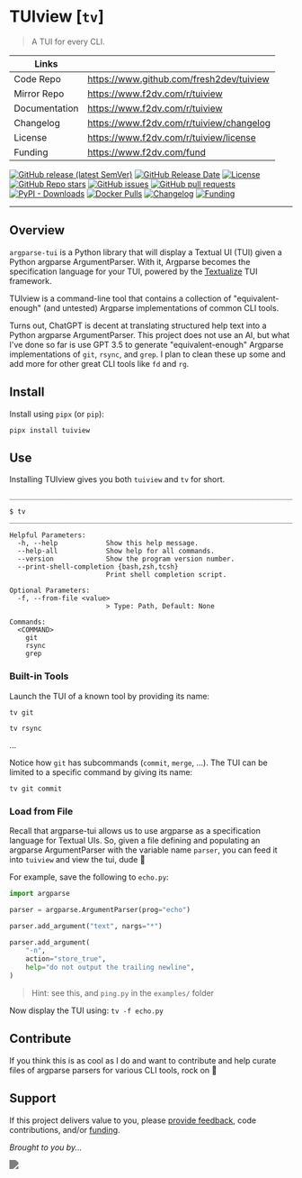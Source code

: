 # TUIview [`tv`]

> A TUI for every CLI.

| Links         |                                          |
|---------------|------------------------------------------|
| Code Repo     | https://www.github.com/fresh2dev/tuiview |
| Mirror Repo   | https://www.f2dv.com/r/tuiview           |
| Documentation | https://www.f2dv.com/r/tuiview           |
| Changelog     | https://www.f2dv.com/r/tuiview/changelog |
| License       | https://www.f2dv.com/r/tuiview/license   |
| Funding       | https://www.f2dv.com/fund                |

[![GitHub release (latest SemVer)](https://img.shields.io/github/v/release/fresh2dev/tuiview?color=blue&style=for-the-badge)](https://www.f2dv.com/r/tuiview/changelog)
[![GitHub Release Date](https://img.shields.io/github/release-date/fresh2dev/tuiview?color=blue&style=for-the-badge)](https://www.f2dv.com/r/tuiview/changelog)
[![License](https://img.shields.io/github/license/fresh2dev/tuiview?color=blue&style=for-the-badge)](https://www.f2dv.com/r/tuiview/license)
[![GitHub Repo stars](https://img.shields.io/github/stars/fresh2dev/tuiview?color=blue&style=for-the-badge)](https://star-history.com/#fresh2dev/tuiview&Date)
[![GitHub issues](https://img.shields.io/github/issues-raw/fresh2dev/tuiview?color=blue&style=for-the-badge)](https://www.github.com/fresh2dev/tuiview/issues)
[![GitHub pull requests](https://img.shields.io/github/issues-pr-raw/fresh2dev/tuiview?color=blue&style=for-the-badge)](https://www.github.com/fresh2dev/tuiview/pulls)
[![PyPI - Downloads](https://img.shields.io/pypi/dm/tuiview?color=blue&style=for-the-badge)](https://pypi.org/project/tuiview)
[![Docker Pulls](https://img.shields.io/docker/pulls/fresh2dev/tuiview?color=blue&style=for-the-badge)](https://hub.docker.com/r/fresh2dev/tuiview)
[![Changelog](https://img.shields.io/website?down_message=unavailable&label=docs&style=for-the-badge&up_color=blue&up_message=available&url=https://www.f2dv.com/r/tuiview/changelog)](https://www.f2dv.com/r/tuiview/changelog)
[![Funding](https://img.shields.io/badge/funding-%24%24%24-blue?style=for-the-badge)](https://www.f2dv.com/fund)

---

## Overview

`argparse-tui` is a Python library that will display a Textual UI (TUI) given a Python argparse ArgumentParser. With it, Argparse becomes the specification language for your TUI, powered by the [Textualize]() TUI framework.

TUIview is a command-line tool that contains a collection of "equivalent-enough" (and untested) Argparse implementations of common CLI tools.

Turns out, ChatGPT is decent at translating structured help text into a Python argparse ArgumentParser. This project does not use an AI, but what I've done so far is use GPT 3.5 to generate "equivalent-enough" Argparse implementations of `git`, `rsync`, and `grep`. I plan to clean these up some and add more for other great CLI tools like `fd` and `rg`.

## Install

Install using `pipx` (or `pip`):

```
pipx install tuiview
```

## Use

Installing TUIview gives you both `tuiview` and `tv` for short.

```
________________________________________________________________________________

$ tv
________________________________________________________________________________

Helpful Parameters:
  -h, --help            Show this help message.
  --help-all            Show help for all commands.
  --version             Show the program version number.
  --print-shell-completion {bash,zsh,tcsh}
                        Print shell completion script.

Optional Parameters:
  -f, --from-file <value>
                        > Type: Path, Default: None

Commands:
  <COMMAND>
    git
    rsync
    grep
```

### Built-in Tools

Launch the TUI of a known tool by providing its name:

```
tv git
```

```
tv rsync
```

...

Notice how `git` has subcommands (`commit`, `merge`, ...). The TUI can be limited to a specific command by giving its name:

```
tv git commit
```

### Load from File

Recall that argparse-tui allows us to use argparse as a specification language for Textual UIs. So, given a file defining and populating an argparse ArgumentParser with the variable name `parser`, you can feed it into `tuiview` and view the tui, dude :metal:

For example, save the following to `echo.py`:

```python
import argparse

parser = argparse.ArgumentParser(prog="echo")

parser.add_argument("text", nargs="*")

parser.add_argument(
    "-n",
    action="store_true",
    help="do not output the trailing newline",
)
```

> Hint: see this, and `ping.py` in the `examples/` folder

Now display the TUI using: `tv -f echo.py`

## Contribute

If you think this is as cool as I do and want to contribute and help curate files of argparse parsers for various CLI tools, rock on :metal:

## Support

If this project delivers value to you, please [provide feedback](https://www.github.com/fresh2dev/tuiview/issues), code contributions, and/or [funding](https://www.f2dv.com/fund).

*Brought to you by...*

<a href="https://www.f2dv.com"><img src="https://img.fresh2.dev/fresh2dev.svg" style="filter: invert(50%);"></img></a>
